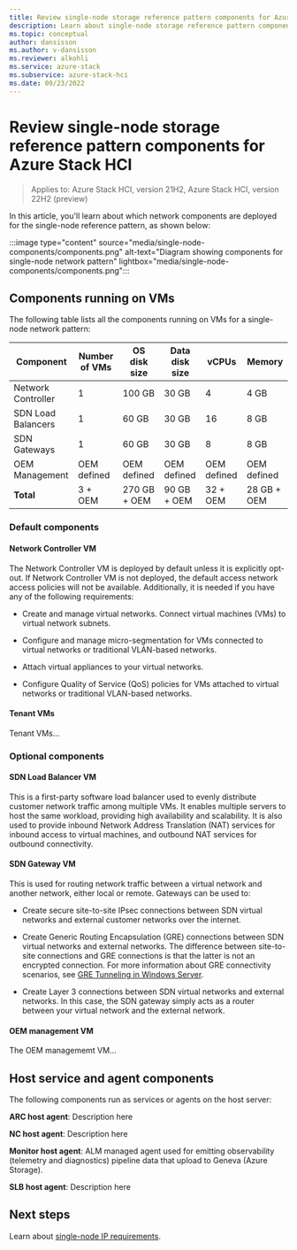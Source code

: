 ```yaml
---
title: Review single-node storage reference pattern components for Azure Stack HCI
description: Learn about single-node storage reference pattern components for Azure Stack HCI.
ms.topic: conceptual
author: dansisson
ms.author: v-dansisson
ms.reviewer: alkohli
ms.service: azure-stack
ms.subservice: azure-stack-hci
ms.date: 09/23/2022
---
```


# Review single-node storage reference pattern components for Azure Stack HCI

> Applies to: Azure Stack HCI, version 21H2, Azure Stack HCI, version 22H2 (preview)

In this article, you'll learn about which network components are deployed for the single-node reference pattern, as shown below:

:::image type="content" source="media/single-node-components/components.png" alt-text="Diagram showing components for single-node network pattern" lightbox="media/single-node-components/components.png":::

## Components running on VMs

The following table lists all the components running on VMs for a single-node network pattern:

|Component|Number of VMs|OS disk size|Data disk size|vCPUs|Memory|
|--|--|--|--|--|--|
|Network Controller|1|100 GB|30 GB|4|4 GB|
|SDN Load Balancers|1|60 GB|30 GB|16|8 GB|
|SDN Gateways|1|60 GB|30 GB|8|8 GB|
|OEM Management|OEM defined|OEM defined|OEM defined|OEM defined|OEM defined|
|**Total**|3 + OEM|270 GB + OEM|90 GB + OEM|32 + OEM|28 GB + OEM|

### Default components

#### Network Controller VM

The Network Controller VM is deployed by default unless it is explicitly opt-out. If Network Controller VM is not deployed, the default access network access policies will not be available. Additionally, it is needed if you have any of the following requirements:

- Create and manage virtual networks. Connect virtual machines (VMs) to virtual network subnets.

- Configure and manage micro-segmentation for VMs connected to virtual networks or traditional VLAN-based networks.

- Attach virtual appliances to your virtual networks.

- Configure Quality of Service (QoS) policies for VMs attached to virtual networks or traditional VLAN-based networks.

#### Tenant VMs

Tenant VMs...

### Optional components

#### SDN Load Balancer VM

This is a first-party software load balancer used to evenly distribute customer network traffic among multiple VMs. It enables multiple servers to host the same workload, providing high availability and scalability. It is also used to provide inbound Network Address Translation (NAT) services for inbound access to virtual machines, and outbound NAT services for outbound connectivity.

#### SDN Gateway VM

This is used for routing network traffic between a virtual network and another network, either local or remote. Gateways can be used to:

- Create secure site-to-site IPsec connections between SDN virtual networks and external customer networks over the internet.

- Create Generic Routing Encapsulation (GRE) connections between SDN virtual networks and external networks. The difference between site-to-site connections and GRE connections is that the latter is not an encrypted connection. For more information about GRE connectivity scenarios, see [GRE Tunneling in Windows Server](/windows-server/remote/remote-access/ras-gateway/gre-tunneling-windows-server.md).

- Create Layer 3 connections between SDN virtual networks and external networks. In this case, the SDN gateway simply acts as a router between your virtual network and the external network.

#### OEM management VM

The OEM managememt VM...

## Host service and agent components

The following components run as services or agents on the host server:

**ARC host agent**: Description here

**NC host agent**: Description here

**Monitor host agent**: ALM managed agent used for emitting observability (telemetry and diagnostics) pipeline data that upload to Geneva (Azure Storage).

**SLB host agent**: Description here

## Next steps

Learn about [single-node IP requirements](single-node-ip-requirements.md).
